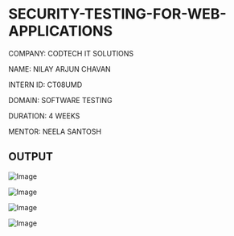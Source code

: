 # SECURITY-TESTING-FOR-WEB-APPLICATIONS

COMPANY: CODTECH IT SOLUTIONS

NAME: NILAY ARJUN CHAVAN

INTERN ID: CT08UMD

DOMAIN: SOFTWARE TESTING

DURATION: 4 WEEKS

MENTOR: NEELA SANTOSH

## OUTPUT

![Image](https://github.com/user-attachments/assets/0c75f41a-e492-46b4-a0c6-2fa05eebfda9)

![Image](https://github.com/user-attachments/assets/2105d083-6476-49b3-b451-08b04db6e748)

![Image](https://github.com/user-attachments/assets/097722e7-6146-43ca-8180-fc8043914bc7)

![Image](https://github.com/user-attachments/assets/8c76d250-102a-40db-9634-4d23508d354c)
